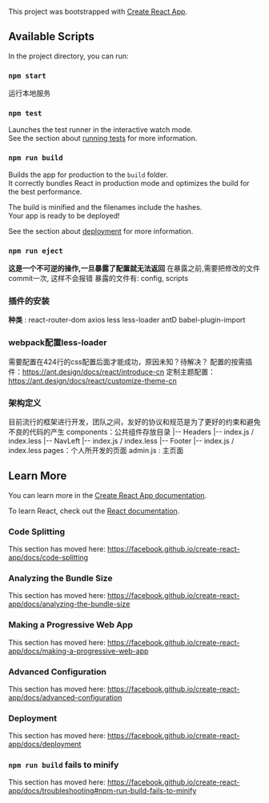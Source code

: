 This project was bootstrapped with [Create React App](https://github.com/facebook/create-react-app).

## Available Scripts

In the project directory, you can run:

### `npm start`
运行本地服务

### `npm test`

Launches the test runner in the interactive watch mode.<br>
See the section about [running tests](https://facebook.github.io/create-react-app/docs/running-tests) for more information.

### `npm run build`

Builds the app for production to the `build` folder.<br>
It correctly bundles React in production mode and optimizes the build for the best performance.

The build is minified and the filenames include the hashes.<br>
Your app is ready to be deployed!

See the section about [deployment](https://facebook.github.io/create-react-app/docs/deployment) for more information.

### `npm run eject`

**这是一个不可逆的操作,一旦暴露了配置就无法返回**
在暴露之前,需要把修改的文件commit一次, 这样不会报错
暴露的文件有: config, scripts

### 插件的安装
**种类** : react-router-dom axios less less-loader antD  babel-plugin-import

### webpack配置less-loader
需要配置在424行的css配置后面才能成功，原因未知？待解决？
配置的按需插件：https://ant.design/docs/react/introduce-cn
定制主题配置： https://ant.design/docs/react/customize-theme-cn

### 架构定义
目前流行的框架进行开发，团队之间，友好的协议和规范是为了更好的约束和避免不良的代码的产生
components：公共组件存放目录
|-- Headers
  |-- index.js / index.less
|-- NavLeft
  |-- index.js / index.less
|-- Footer
  |-- index.js / index.less
pages：个人所开发的页面
admin.js : 主页面

## Learn More

You can learn more in the [Create React App documentation](https://facebook.github.io/create-react-app/docs/getting-started).

To learn React, check out the [React documentation](https://reactjs.org/).

### Code Splitting

This section has moved here: https://facebook.github.io/create-react-app/docs/code-splitting

### Analyzing the Bundle Size

This section has moved here: https://facebook.github.io/create-react-app/docs/analyzing-the-bundle-size

### Making a Progressive Web App

This section has moved here: https://facebook.github.io/create-react-app/docs/making-a-progressive-web-app

### Advanced Configuration

This section has moved here: https://facebook.github.io/create-react-app/docs/advanced-configuration

### Deployment

This section has moved here: https://facebook.github.io/create-react-app/docs/deployment

### `npm run build` fails to minify

This section has moved here: https://facebook.github.io/create-react-app/docs/troubleshooting#npm-run-build-fails-to-minify
